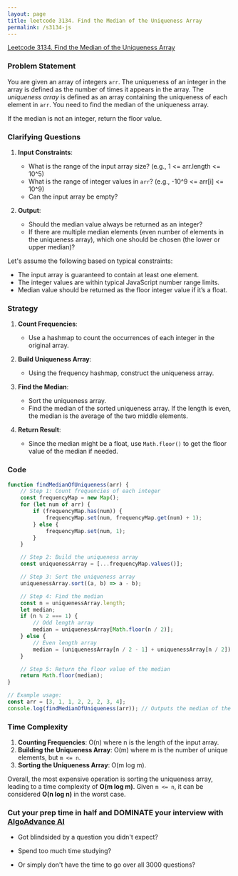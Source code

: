 ```yaml
---
layout: page
title: leetcode 3134. Find the Median of the Uniqueness Array
permalink: /s3134-js
---
```

[Leetcode 3134. Find the Median of the Uniqueness Array](https://algoadvance.github.io/algoadvance/l3134)
### Problem Statement

You are given an array of integers `arr`. The uniqueness of an integer in the array is defined as the number of times it appears in the array. The *uniqueness array* is defined as an array containing the uniqueness of each element in `arr`. You need to find the median of the uniqueness array.

If the median is not an integer, return the floor value.

### Clarifying Questions

1. **Input Constraints**:
    - What is the range of the input array size? (e.g., 1 <= arr.length <= 10^5)
    - What is the range of integer values in `arr`? (e.g., -10^9 <= arr[i] <= 10^9)
    - Can the input array be empty?

2. **Output**:
    - Should the median value always be returned as an integer?
    - If there are multiple median elements (even number of elements in the uniqueness array), which one should be chosen (the lower or upper median)?

Let's assume the following based on typical constraints:
- The input array is guaranteed to contain at least one element.
- The integer values are within typical JavaScript number range limits.
- Median value should be returned as the floor integer value if it’s a float.

### Strategy

1. **Count Frequencies**:
    - Use a hashmap to count the occurrences of each integer in the original array.

2. **Build Uniqueness Array**:
    - Using the frequency hashmap, construct the uniqueness array.

3. **Find the Median**:
    - Sort the uniqueness array.
    - Find the median of the sorted uniqueness array. If the length is even, the median is the average of the two middle elements.
    
4. **Return Result**:
    - Since the median might be a float, use `Math.floor()` to get the floor value of the median if needed.

### Code

```javascript
function findMedianOfUniqueness(arr) {
    // Step 1: Count frequencies of each integer
    const frequencyMap = new Map();
    for (let num of arr) {
        if (frequencyMap.has(num)) {
            frequencyMap.set(num, frequencyMap.get(num) + 1);
        } else {
            frequencyMap.set(num, 1);
        }
    }

    // Step 2: Build the uniqueness array
    const uniquenessArray = [...frequencyMap.values()];

    // Step 3: Sort the uniqueness array
    uniquenessArray.sort((a, b) => a - b);

    // Step 4: Find the median
    const n = uniquenessArray.length;
    let median;
    if (n % 2 === 1) {
        // Odd length array
        median = uniquenessArray[Math.floor(n / 2)];
    } else {
        // Even length array
        median = (uniquenessArray[n / 2 - 1] + uniquenessArray[n / 2]) / 2;
    }

    // Step 5: Return the floor value of the median
    return Math.floor(median);
}

// Example usage:
const arr = [3, 1, 1, 2, 2, 2, 3, 4];
console.log(findMedianOfUniqueness(arr)); // Outputs the median of the uniqueness array
```

### Time Complexity

1. **Counting Frequencies**: O(n) where n is the length of the input array.
2. **Building the Uniqueness Array**: O(m) where m is the number of unique elements, but `m <= n`.
3. **Sorting the Uniqueness Array**: O(m log m).

Overall, the most expensive operation is sorting the uniqueness array, leading to a time complexity of **O(m log m)**. Given `m <= n`, it can be considered **O(n log n)** in the worst case.


### Cut your prep time in half and DOMINATE your interview with [AlgoAdvance AI](https://algoAdvance.com)

- Got blindsided by a question you didn't expect?

- Spend too much time studying?

- Or simply don't have the time to go over all 3000 questions?

